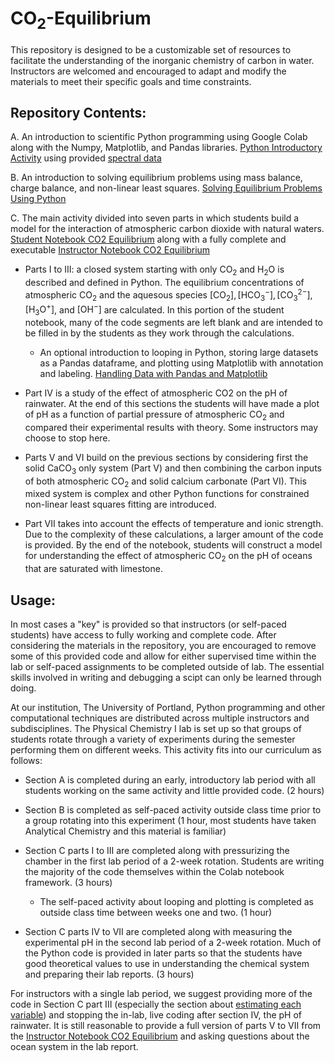 # $\mathrm{CO_2}$-Equilibrium

This repository is designed to be a customizable set of resources to facilitate the understanding of the inorganic chemistry of carbon in water. Instructors are welcomed and encouraged to adapt and modify the materials to meet their specific goals and time constraints.

## Repository Contents:

A. An introduction to scientific Python programming using Google Colab along with the Numpy, Matplotlib, and Pandas libraries. [Python Introductory Activity](https://colab.research.google.com/github/wphall/CO2-Equilibrium/blob/main/Python_Introductory_Activity_KEY.ipynb) using provided [spectral data](https://github.com/wphall/CO2-Equilibrium/blob/6cc06acdc6d6ce9b7077940b030278e7fa9bd21c/Spectral%20Data.xlsx)

B. An introduction to solving equilibrium problems using mass balance, charge balance, and non-linear least squares. [Solving Equilibrium Problems Using Python](https://colab.research.google.com/github/wphall/CO2-Equilibrium/blob/main/Solving_Equilibrium_Problems_Using_Python.ipynb)

C. The main activity divided into seven parts in which students build a model for the interaction of atmospheric carbon dioxide with natural waters. [Student Notebook CO2 Equilibrium](https://colab.research.google.com/github/wphall/CO2-Equilibrium/blob/main/Student_Notebook_CO2_Equilibrium.ipynb#scrollTo=DQFCCLpto973) along with a fully complete and executable [Instructor Notebook CO2 Equilibrium](https://colab.research.google.com/github/wphall/CO2-Equilibrium/blob/main/Instructor_Notebook_CO2_Equilibrium.ipynb)
* Parts I to III: a closed system starting with only $\mathrm{CO_2}$ and $\mathrm{H_2O}$ is described and defined in Python. The equilibrium concentrations of atmospheric $\mathrm{CO_2}$ and the aquesous species $\mathrm{[CO_2], [HCO_3^-], [CO_3^{2-}], [H_3O^+]}$, and $\mathrm{[OH^-]}$ are calculated.  In this portion of the student notebook, many of the code segments are left blank and are intended to be filled in by the students as they work through the calculations.

    * An optional introduction to looping in Python, storing large datasets as a Pandas dataframe, and plotting using Matplotlib with annotation and labeling. [Handling Data with Pandas and Matplotlib](https://colab.research.google.com/github/wphall/CO2-Equilibrium/blob/main/Handling_Data_with_Pandas_and_Matplotlib.ipynb)

* Part IV is a study of the effect of atmospheric CO2 on the pH of rainwater.  At the end of this sections the students will have made a plot of pH as a function of partial pressure of atmospheric $\mathrm{CO_2}$ and compared their experimental results with theory.  Some instructors may choose to stop here.

* Parts V and VI build on the previous sections by considering first the solid $\mathrm{CaCO_3}$ only system (Part V) and then combining the carbon inputs of both atmospheric $\mathrm{CO_2}$ and solid calcium carbonate (Part VI).  This mixed system is complex and other Python functions for constrained non-linear least squares fitting are introduced.

* Part VII takes into account the effects of temperature and ionic strength.  Due to the complexity of these calculations, a larger amount of the code is provided.  By the end of the notebook, students will construct a model for understanding the effect of atmospheric $\mathrm{CO_2}$ on the pH of oceans that are saturated with limestone.

## Usage:
In most cases a "key" is provided so that instructors (or self-paced students) have access to fully working and complete code.  After considering the materials in the repository, you are encouraged to remove some of this provided code and allow for either supervised time within the lab or self-paced assignments to be completed outside of lab. The essential skills involved in writing and debugging a scipt can only be learned through doing.  

At our institution, The University of Portland, Python programming and other computational techniques are distributed across multiple instructors and subdisciplines.  The Physical Chemistry I lab is set up so that groups of students rotate through a variety of experiments during the semester performing them on different weeks.  This activity fits into our curriculum as follows:

* Section A is completed during an early, introductory lab period with all students working on the same activity and little provided code. (2 hours)

* Section B is completed as self-paced activity outside class time prior to a group rotating into this experiment (1 hour, most students have taken Analytical Chemistry and this material is familiar)

* Section C parts I to III are completed along with pressurizing the chamber in the first lab period of a 2-week rotation. Students are writing the majority of the code themselves within the Colab notebook framework. (3 hours)  

    * The self-paced activity about looping and plotting is completed as outside class time between weeks one and two. (1 hour)

* Section C parts IV to VII are completed along with measuring the experimental pH in the second lab period of a 2-week rotation. Much of the Python code is provided in later parts so that the students have good theoretical values to use in understanding the chemical system and preparing their lab reports. (3 hours)

For instructors with a single lab period, we suggest providing more of the code in Section C part III (especially the section about [estimating each variable](https://colab.research.google.com/github/wphall/CO2-Equilibrium/blob/main/Student_Notebook_CO2_Equilibrium.ipynb#scrollTo=emwRJsJsz-cU)) and stopping the in-lab, live coding after section IV, the pH of rainwater.  It is still reasonable to provide a full version of parts V to VII from the [Instructor Notebook CO2 Equilibrium](https://colab.research.google.com/github/wphall/CO2-Equilibrium/blob/main/Instructor_Notebook_CO2_Equilibrium.ipynb) and asking questions about the ocean system in the lab report.
